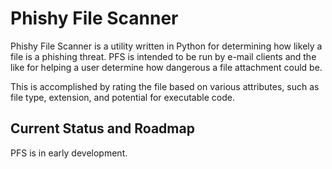 # Phishy File Scanner

Phishy File Scanner is a utility written in Python for determining how likely a file is a phishing threat. PFS is intended to be run by e-mail clients and the like for helping a user determine how dangerous a file attachment could be.

This is accomplished by rating the file based on various attributes, such as file type, extension, and potential for executable code.

## Current Status and Roadmap

PFS is in early development. 